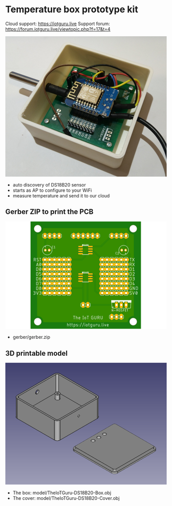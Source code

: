 # Temperature box prototype kit

Cloud support: https://iotguru.live
Support forum: https://forum.iotguru.live/viewtopic.php?f=17&t=4

![Schema](https://github.com/IoTGuruLive/temperature_box/blob/master/images/box.jpg)

- auto discovery of DS18B20 sensor
- starts as AP to configure to your WiFi
- measure temperature and send it to our cloud

## Gerber ZIP to print the PCB

![Schema](https://github.com/IoTGuruLive/temperature_box/blob/master/images/pcb_top.png)

* gerber/gerber.zip

## 3D printable model

![Schema](https://github.com/IoTGuruLive/temperature_box/blob/master/images/3d_model.png)

* The box: model/TheIoTGuru-DS18B20-Box.obj
* The cover: model/TheIoTGuru-DS18B20-Cover.obj
